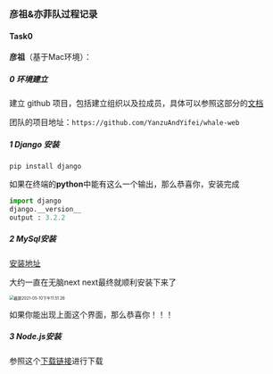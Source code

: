 ### 彦祖&亦菲队过程记录

#### Task0

**彦祖**（基于Mac环境）：

##### 0 环境建立

建立 github 项目，包括建立组织以及拉成员，具体可以参照这部分的[文档](https://docs.github.com/cn/organizations/organizing-members-into-teams/adding-organization-members-to-a-team)

团队的项目地址：`https://github.com/YanzuAndYifei/whale-web`



##### 1 Django 安装

`pip install django`

如果在终端的**python**中能有这么一个输出，那么恭喜你，安装完成

```python
import django
django.__version__
output : 3.2.2
```



##### 2 MySql安装

[安装地址](https://dev.mysql.com/downloads/mysql/)

大约一直在无脑next next最终就顺利安装下来了

<img src="/Users/htzhang/coding/web_servers/whale-web/pic/截屏2021-05-10下午11.51.26.png" alt="截屏2021-05-10下午11.51.26" style="zoom:50%;" />

如果你能出现上面这个界面，那么恭喜你！！！



##### 3 Node.js安装

参照这个[下载链接](https://nodejs.org/en/download/)进行下载




